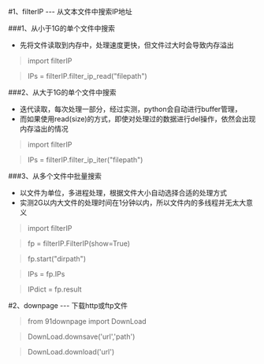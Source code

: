 #1、filterIP --- 从文本文件中搜索IP地址

###1、从小于1G的单个文件中搜索
+ 先将文件读取到内存中，处理速度更快，但文件过大时会导致内存溢出

> import filterIP

> IPs = filterIP.filter_ip_read("filepath")

###2、从大于1G的单个文件中搜索
+ 迭代读取，每次处理一部分，经过实测，python会自动进行buffer管理，
+ 而如果使用read(size)的方式，即使对处理过的数据进行del操作，依然会出现内存溢出的情况

> import filterIP

> IPs = filterIP.filter_ip_iter("filepath")

###3、从多个文件中批量搜索
+ 以文件为单位，多进程处理，根据文件大小自动选择合适的处理方式
+ 实测2G以内大文件的处理时间在1分钟以内，所以文件内的多线程并无太大意义

> import filterIP

> fp = filterIP.FilterIP(show=True)

> fp.start("dirpath")

> IPs = fp.IPs

> IPdict = fp.result

#2、downpage --- 下载http或ftp文件

>from 91downpage import DownLoad

>DownLoad.downsave('url','path')

>DownLoad.download('url')